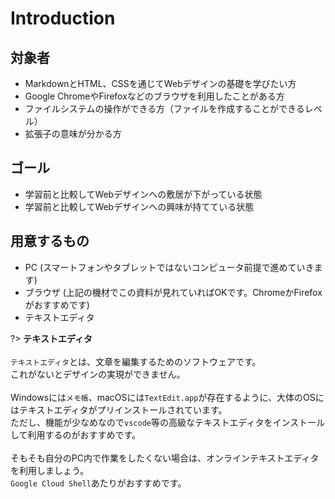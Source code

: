 Introduction
===

## 対象者

* MarkdownとHTML、CSSを通じてWebデザインの基礎を学びたい方
* Google ChromeやFirefoxなどのブラウザを利用したことがある方
* ファイルシステムの操作ができる方（ファイルを作成することができるレベル）
* 拡張子の意味が分かる方


## ゴール

* 学習前と比較してWebデザインへの敷居が下がっている状態
* 学習前と比較してWebデザインへの興味が持てている状態


## 用意するもの

* PC (スマートフォンやタブレットではないコンピュータ前提で進めていきます)
* ブラウザ (上記の機材でこの資料が見れていればOKです。ChromeかFirefoxがおすすめです)
* テキストエディタ

?> **テキストエディタ**<br><br>
`テキストエディタ`とは、文章を編集するためのソフトウェアです。<br>
これがないとデザインの実現ができません。<br><br>
Windowsには`メモ帳`、macOSには`TextEdit.app`が存在するように、大体のOSにはテキストエディタがプリインストールされています。<br>
ただし、機能が少なめなので`vscode`等の高級なテキストエディタをインストールして利用するのがおすすめです。<br><br>
そもそも自分のPC内で作業をしたくない場合は、オンラインテキストエディタを利用しましょう。<br>
`Google Cloud Shell`あたりがおすすめです。
